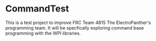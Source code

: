 # CommandTest
This is a test project to improve FRC Team 4815 The ElectroPanther's programming team. It will be specfically exploring command base programming with the WPI libraries.  
